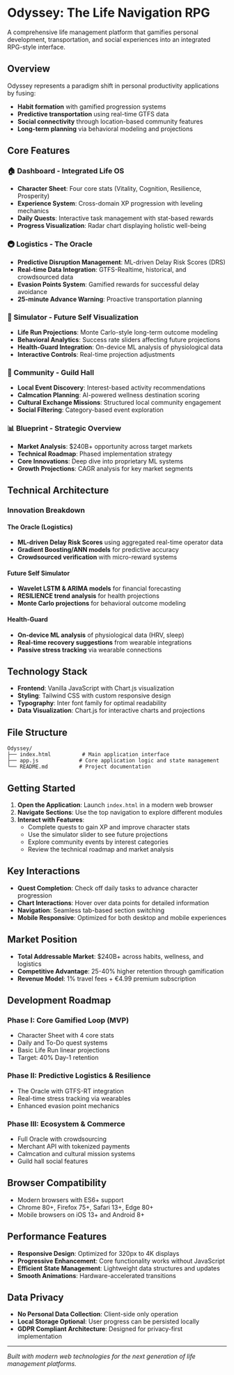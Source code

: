 # Odyssey: The Life Navigation RPG

A comprehensive life management platform that gamifies personal development, transportation, and social experiences into an integrated RPG-style interface.

## Overview

Odyssey represents a paradigm shift in personal productivity applications by fusing:

- **Habit formation** with gamified progression systems
- **Predictive transportation** using real-time GTFS data
- **Social connectivity** through location-based community features
- **Long-term planning** via behavioral modeling and projections

## Core Features

### 🏠 Dashboard - Integrated Life OS
- **Character Sheet**: Four core stats (Vitality, Cognition, Resilience, Prosperity)
- **Experience System**: Cross-domain XP progression with leveling mechanics
- **Daily Quests**: Interactive task management with stat-based rewards
- **Progress Visualization**: Radar chart displaying holistic well-being

### 🚇 Logistics - The Oracle
- **Predictive Disruption Management**: ML-driven Delay Risk Scores (DRS)
- **Real-time Data Integration**: GTFS-Realtime, historical, and crowdsourced data
- **Evasion Points System**: Gamified rewards for successful delay avoidance
- **25-minute Advance Warning**: Proactive transportation planning

### 🔮 Simulator - Future Self Visualization
- **Life Run Projections**: Monte Carlo-style long-term outcome modeling
- **Behavioral Analytics**: Success rate sliders affecting future projections
- **Health-Guard Integration**: On-device ML analysis of physiological data
- **Interactive Controls**: Real-time projection adjustments

### 👥 Community - Guild Hall
- **Local Event Discovery**: Interest-based activity recommendations
- **Calmcation Planning**: AI-powered wellness destination scoring
- **Cultural Exchange Missions**: Structured local community engagement
- **Social Filtering**: Category-based event exploration

### 📊 Blueprint - Strategic Overview
- **Market Analysis**: $240B+ opportunity across target markets
- **Technical Roadmap**: Phased implementation strategy
- **Core Innovations**: Deep dive into proprietary ML systems
- **Growth Projections**: CAGR analysis for key market segments

## Technical Architecture

### Innovation Breakdown

#### The Oracle (Logistics)
- **ML-driven Delay Risk Scores** using aggregated real-time operator data
- **Gradient Boosting/ANN models** for predictive accuracy
- **Crowdsourced verification** with micro-reward systems

#### Future Self Simulator
- **Wavelet LSTM & ARIMA models** for financial forecasting
- **RESILIENCE trend analysis** for health projections
- **Monte Carlo projections** for behavioral outcome modeling

#### Health-Guard
- **On-device ML analysis** of physiological data (HRV, sleep)
- **Real-time recovery suggestions** from wearable integrations
- **Passive stress tracking** via wearable connections

## Technology Stack

- **Frontend**: Vanilla JavaScript with Chart.js visualization
- **Styling**: Tailwind CSS with custom responsive design
- **Typography**: Inter font family for optimal readability
- **Data Visualization**: Chart.js for interactive charts and projections

## File Structure

```
Odyssey/
├── index.html          # Main application interface
├── app.js             # Core application logic and state management
└── README.md          # Project documentation
```

## Getting Started

1. **Open the Application**: Launch `index.html` in a modern web browser
2. **Navigate Sections**: Use the top navigation to explore different modules
3. **Interact with Features**:
   - Complete quests to gain XP and improve character stats
   - Use the simulator slider to see future projections
   - Explore community events by interest categories
   - Review the technical roadmap and market analysis

## Key Interactions

- **Quest Completion**: Check off daily tasks to advance character progression
- **Chart Interactions**: Hover over data points for detailed information
- **Navigation**: Seamless tab-based section switching
- **Mobile Responsive**: Optimized for both desktop and mobile experiences

## Market Position

- **Total Addressable Market**: $240B+ across habits, wellness, and logistics
- **Competitive Advantage**: 25-40% higher retention through gamification
- **Revenue Model**: 1% travel fees + €4.99 premium subscription

## Development Roadmap

### Phase I: Core Gamified Loop (MVP)
- Character Sheet with 4 core stats
- Daily and To-Do quest systems
- Basic Life Run linear projections
- Target: 40% Day-1 retention

### Phase II: Predictive Logistics & Resilience
- The Oracle with GTFS-RT integration
- Real-time stress tracking via wearables
- Enhanced evasion point mechanics

### Phase III: Ecosystem & Commerce
- Full Oracle with crowdsourcing
- Merchant API with tokenized payments
- Calmcation and cultural mission systems
- Guild hall social features

## Browser Compatibility

- Modern browsers with ES6+ support
- Chrome 80+, Firefox 75+, Safari 13+, Edge 80+
- Mobile browsers on iOS 13+ and Android 8+

## Performance Features

- **Responsive Design**: Optimized for 320px to 4K displays
- **Progressive Enhancement**: Core functionality works without JavaScript
- **Efficient State Management**: Lightweight data structures and updates
- **Smooth Animations**: Hardware-accelerated transitions

## Data Privacy

- **No Personal Data Collection**: Client-side only operation
- **Local Storage Optional**: User progress can be persisted locally
- **GDPR Compliant Architecture**: Designed for privacy-first implementation

---

*Built with modern web technologies for the next generation of life management platforms.*